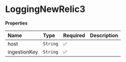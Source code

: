 # LoggingNewRelic3

**Properties**

| Name         | Type     | Required | Description |
| :----------- | :------- | :------- | :---------- |
| host         | `String` | ✅       |             |
| ingestionKey | `String` | ✅       |             |
